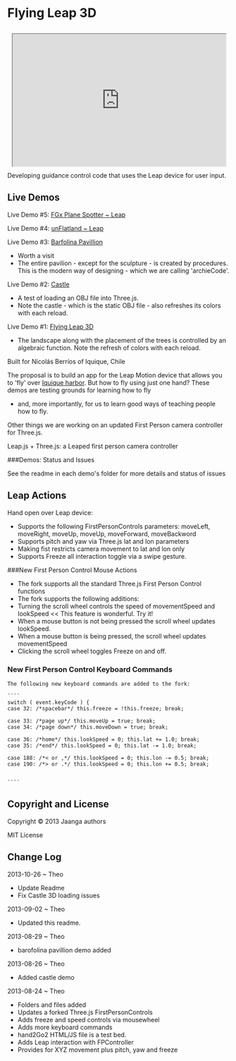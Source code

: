 Flying Leap 3D
==============
<iframe src=http://jaanga.github.io/gestification/projects/flying-leap-3d/castle/load-castle.html height=300px width=96% style=margin:2% ></iframe>
Developing guidance control code that uses the Leap device for user input.


## Live Demos

Live Demo #5: [FGx Plane Spotter ~ Leap]( http://jaanga.github.io/gestification/projects/flying-leap-3d/fgx-plane-spotter-leap/latest.html )


Live Demo #4: [unFlatland ~ Leap]( http://jaanga.github.io/gestification/projects/flying-leap-3d/un-flatland-leap/latest.html )


Live Demo #3: [Barfolina Pavillion](http://jaanga.github.io/gestification/projects/flying-leap-3d/barfolina-pavillion/r2/barfolina-pavillion.html)

- Worth a visit
- The entire pavilion - except for the sculpture - is created by procedures. This is the modern way of designing - which we are calling 'archieCode'.

Live Demo #2: [Castle](http://jaanga.github.io/gestification/projects/flying-leap-3d/castle/load-castle.html)

- A test of loading an OBJ file into Three.js. 
- Note the castle - which is the static OBJ file - also refreshes its colors with each reload. 

Live Demo #1: [Flying Leap 3D](http://jaanga.github.io/gestification/projects/flying-leap-3d/r1/flying-leap-3d.html )

- The landscape along with the placement of the trees is controlled by an algebraic function. Note the refresh of colors with each reload.


Built for Nicolás Berríos of Iquique, Chile

The proposal is to build an app for the Leap Motion device that allows you to 'fly' over [Iquique harbor](http://goo.gl/Tq4F59). 
But how to fly using just one hand? These demos are testing grounds for learning how to fly 
- and, more importantly, for us to learn good ways of teaching people how to fly. 

Other things we are working on an updated First Person camera controller for Three.js.

Leap.js + Three.js: a Leaped first person camera controller

###Demos: Status and Issues

See the readme in each demo's folder for more details and status of issues

## Leap Actions

Hand open over Leap device:

* Supports the following FirstPersonControls parameters: moveLeft, moveRight, moveUp, moveUp, moveForward, moveBackword 
* Supports pitch and yaw via Three.js lat and lon parameters
* Making fist restricts camera movement to lat and lon only
* Supports Freeze all interaction toggle via a swipe gesture.

###New First Person Control Mouse Actions

* The fork supports all the standard Three.js First Person Control functions
* The fork supports the following additions:
* Turning the scroll wheel controls the speed of movementSpeed and lookSpeed << This feature is wonderful. Try it!
* When a mouse button is not being pressed the scroll wheel updates lookSpeed.
* When a mouse button is being pressed, the scroll wheel updates movementSpeed
* Clicking the scroll wheel toggles Freeze on and off.

### New First Person Control  Keyboard Commands

	The following new keyboard commands are added to the fork:
	
	````
	switch ( event.keyCode ) {
	case 32: /*spacebar*/ this.freeze = !this.freeze; break;
	
	case 33: /*page up*/ this.moveUp = true; break;
	case 34: /*page down*/ this.moveDown = true; break;
	
	case 36: /*home*/ this.lookSpeed = 0; this.lat += 1.0; break;
	case 35: /*end*/ this.lookSpeed = 0; this.lat -= 1.0; break;	

	case 188: /*< or ,*/ this.lookSpeed = 0; this.lon -= 0.5; break;
	case 190: /*> or .*/ this.lookSpeed = 0; this.lon += 0.5; break;	
	
	
	````

## Copyright and License
Copyright &copy; 2013 Jaanga authors

MIT License

## Change Log

2013-10-26 ~ Theo

* Update Readme
* Fix Castle 3D loading issues

2013-09-02 ~ Theo

* Updated this readme.

2013-08-29 ~ Theo

* barofolina pavillion demo added

2013-08-26 ~ Theo

* Added castle demo

2013-08-24 ~ Theo

* Folders and files added
* Updates a forked Three.js FirstPersonControls
* Adds freeze and speed controls via mousewheel
* Adds more keyboard commands
* hand2Go2 HTML/JS file is a test bed.
* Adds Leap interaction with FPController
* Provides for XYZ movement plus pitch, yaw and freeze



